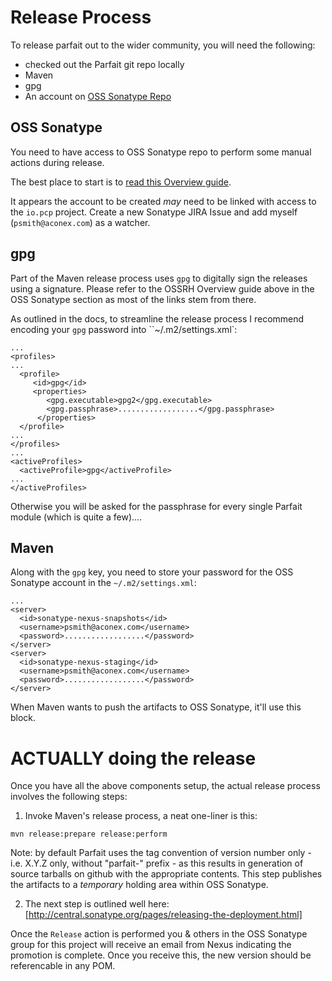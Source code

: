 Release Process
===============

To release parfait out to the wider community, you will need the following:

   * checked out the Parfait git repo locally
   * Maven
   * gpg
   * An account on [OSS Sonatype Repo](https://oss.sonatype.org/)


OSS Sonatype
------------

You need to have access to OSS Sonatype repo to perform some manual actions during release.

The best place to start is to [read this Overview guide](http://central.sonatype.org/pages/ossrh-guide.html).

It appears the account to be created _may_ need to be linked with access to the `io.pcp` project.  Create a new Sonatype JIRA Issue and add myself (`psmith@aconex.com`) as a watcher.

gpg
---

Part of the Maven release process uses `gpg` to digitally sign the releases using a signature.  Please refer to the OSSRH Overview guide above in the OSS Sonatype section as most of the links stem from there.

As outlined in the docs, to streamline the release process I recommend encoding your `gpg` password into ``~/.m2/settings.xml`:

    ...
    <profiles>
    ...
      <profile>
         <id>gpg</id>
         <properties>
            <gpg.executable>gpg2</gpg.executable>
            <gpg.passphrase>..................</gpg.passphrase>
          </properties>
      </profile>
    ...
    </profiles>
    ...
    <activeProfiles>
      <activeProfile>gpg</activeProfile>
    ...
    </activeProfiles>


Otherwise you will be asked for the passphrase for every single Parfait module (which is quite a few)....

Maven
-----

Along with the `gpg` key, you need to store your password for the OSS Sonatype account in the `~/.m2/settings.xml`:

    ...
    <server>
      <id>sonatype-nexus-snapshots</id>
      <username>psmith@aconex.com</username>
      <password>..................</password>
    </server>
    <server>
      <id>sonatype-nexus-staging</id>
      <username>psmith@aconex.com</username>
      <password>..................</password>
    </server>


When Maven wants to push the artifacts to OSS Sonatype, it'll use this block.

ACTUALLY doing the release
==========================

Once you have all the above components setup, the actual release process involves the following steps:

  1. Invoke Maven's release process, a neat one-liner is this:
  ```
  mvn release:prepare release:perform
  ```
  Note: by default Parfait uses the tag convention of version number only - i.e. X.Y.Z only, without "parfait-" prefix -
  as this results in generation of source tarballs on github with the appropriate contents.
  This step publishes the artifacts to a _*temporary*_ holding area within OSS Sonatype.

  2. The next step is outlined well here: [http://central.sonatype.org/pages/releasing-the-deployment.html]


Once the `Release` action is performed you & others in the OSS Sonatype group for this project will receive an email from Nexus indicating the promotion is complete.  Once you receive this, the new version should be referencable in any POM.
